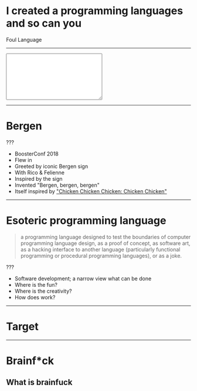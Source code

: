 # I created a programming languages and so can you

<div class="content-warning">
  <span class="warning">Foul Language</span>
</div>

---

<textarea id="haiku" class="haiku" rows="8" cols="30" wrap="off"></textarea>

---

# Bergen

???

* BoosterConf 2018
* Flew in
* Greeted by iconic Bergen sign
* With Rico & Felienne
* Inspired by the sign
* Invented "Bergen, bergen, bergen"
* Itself inspired by ["Chicken Chicken Chicken: Chicken Chicken"](https://isotropic.org/papers/chicken.pdf)

---

# Esoteric programming language

> a programming language designed to test the boundaries of computer programming language design, as a proof of concept, as software art, as a hacking interface to another language (particularly functional programming or procedural programming languages), or as a joke.

???

* Software development; a narrow view what can be done
* Where is the fun?
* Where is the creativity?
* How does work?

---

# Target

---

# Brainf*ck
## What is brainfuck


